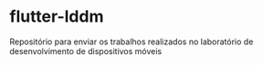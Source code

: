 # flutter-lddm
Repositório para enviar os trabalhos realizados no laboratório de desenvolvimento de dispositivos móveis

